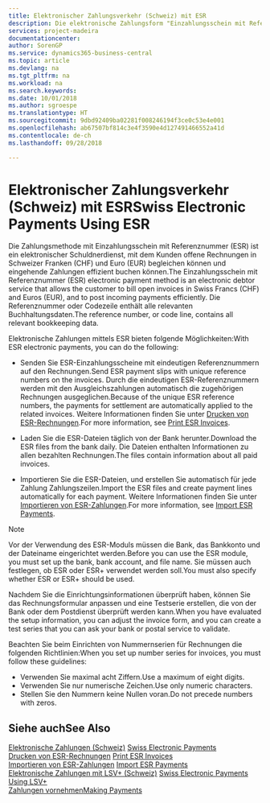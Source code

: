 ```yaml
---
title: Elektronischer Zahlungsverkehr (Schweiz) mit ESR
description: Die elektronische Zahlungsform "Einzahlungsschein mit Referenznummer" (ESR) ist ein elektronischer Debitorendienst, mit dem der Debitor offene Rechnungen in Schweizer Franken (CHF) und Euro (EUR) fakturieren und eingehende Zahlungen effizient buchen kann.
services: project-madeira
documentationcenter: 
author: SorenGP
ms.service: dynamics365-business-central
ms.topic: article
ms.devlang: na
ms.tgt_pltfrm: na
ms.workload: na
ms.search.keywords: 
ms.date: 10/01/2018
ms.author: sgroespe
ms.translationtype: HT
ms.sourcegitcommit: 9dbd92409ba02281f008246194f3ce0c53e4e001
ms.openlocfilehash: ab67507bf814c3e4f3590e4d127491466552a41d
ms.contentlocale: de-ch
ms.lasthandoff: 09/28/2018

---
```

# <a name="swiss-electronic-payments-using-esr"></a><span data-ttu-id="14a1e-103">Elektronischer Zahlungsverkehr (Schweiz) mit ESR</span><span class="sxs-lookup"><span data-stu-id="14a1e-103">Swiss Electronic Payments Using ESR</span></span>
<span data-ttu-id="14a1e-104">Die Zahlungsmethode mit Einzahlungsschein mit Referenznummer (ESR) ist ein elektronischer Schuldnerdienst, mit dem Kunden offene Rechnungen in Schweizer Franken (CHF) und Euro (EUR) begleichen können und eingehende Zahlungen effizient buchen können.</span><span class="sxs-lookup"><span data-stu-id="14a1e-104">The Einzahlungsschein mit Referenznummer (ESR) electronic payment method is an electronic debtor service that allows the customer to bill open invoices in Swiss Francs (CHF) and Euros (EUR), and to post incoming payments efficiently.</span></span> <span data-ttu-id="14a1e-105">Die Referenznummer oder Codezeile enthält alle relevanten Buchhaltungsdaten.</span><span class="sxs-lookup"><span data-stu-id="14a1e-105">The reference number, or code line, contains all relevant bookkeeping data.</span></span>  

<span data-ttu-id="14a1e-106">Elektronische Zahlungen mittels ESR bieten folgende Möglichkeiten:</span><span class="sxs-lookup"><span data-stu-id="14a1e-106">With ESR electronic payments, you can do the following:</span></span>  

- <span data-ttu-id="14a1e-107">Senden Sie ESR-Einzahlungsscheine mit eindeutigen Referenznummern auf den Rechnungen.</span><span class="sxs-lookup"><span data-stu-id="14a1e-107">Send ESR payment slips with unique reference numbers on the invoices.</span></span> <span data-ttu-id="14a1e-108">Durch die eindeutigen ESR-Referenznummern werden mit den Ausgleichszahlungen automatisch die zugehörigen Rechnungen ausgeglichen.</span><span class="sxs-lookup"><span data-stu-id="14a1e-108">Because of the unique ESR reference numbers, the payments for settlement are automatically applied to the related invoices.</span></span> <span data-ttu-id="14a1e-109">Weitere Informationen finden Sie unter [Drucken von ESR-Rechnungen](how-to-print-esr-invoices.md).</span><span class="sxs-lookup"><span data-stu-id="14a1e-109">For more information, see [Print ESR Invoices](how-to-print-esr-invoices.md).</span></span>  

- <span data-ttu-id="14a1e-110">Laden Sie die ESR-Dateien täglich von der Bank herunter.</span><span class="sxs-lookup"><span data-stu-id="14a1e-110">Download the ESR files from the bank daily.</span></span> <span data-ttu-id="14a1e-111">Die Dateien enthalten Informationen zu allen bezahlten Rechnungen.</span><span class="sxs-lookup"><span data-stu-id="14a1e-111">The files contain information about all paid invoices.</span></span>  

- <span data-ttu-id="14a1e-112">Importieren Sie die ESR-Dateien, und erstellen Sie automatisch für jede Zahlung Zahlungszeilen.</span><span class="sxs-lookup"><span data-stu-id="14a1e-112">Import the ESR files and create payment lines automatically for each payment.</span></span> <span data-ttu-id="14a1e-113">Weitere Informationen finden Sie unter [Importieren von ESR-Zahlungen](how-to-import-esr-payments.md).</span><span class="sxs-lookup"><span data-stu-id="14a1e-113">For more information, see [Import ESR Payments](how-to-import-esr-payments.md).</span></span>  

> [!NOTE]  
>  <span data-ttu-id="14a1e-114">Vor der Verwendung des ESR-Moduls müssen die Bank, das Bankkonto und der Dateiname eingerichtet werden.</span><span class="sxs-lookup"><span data-stu-id="14a1e-114">Before you can use the ESR module, you must set up the bank, bank account, and file name.</span></span> <span data-ttu-id="14a1e-115">Sie müssen auch festlegen, ob ESR oder ESR+ verwendet werden soll.</span><span class="sxs-lookup"><span data-stu-id="14a1e-115">You must also specify whether ESR or ESR+ should be used.</span></span>

<span data-ttu-id="14a1e-116">Nachdem Sie die Einrichtungsinformationen überprüft haben, können Sie das Rechnungsformular anpassen und eine Testserie erstellen, die von der Bank oder dem Postdienst überprüft werden kann.</span><span class="sxs-lookup"><span data-stu-id="14a1e-116">When you have evaluated the setup information, you can adjust the invoice form, and you can create a test series that you can ask your bank or postal service to validate.</span></span>  

<span data-ttu-id="14a1e-117">Beachten Sie beim Einrichten von Nummernserien für Rechnungen die folgenden Richtlinien:</span><span class="sxs-lookup"><span data-stu-id="14a1e-117">When you set up number series for invoices, you must follow these guidelines:</span></span>  

- <span data-ttu-id="14a1e-118">Verwenden Sie maximal acht Ziffern.</span><span class="sxs-lookup"><span data-stu-id="14a1e-118">Use a maximum of eight digits.</span></span>  
- <span data-ttu-id="14a1e-119">Verwenden Sie nur numerische Zeichen.</span><span class="sxs-lookup"><span data-stu-id="14a1e-119">Use only numeric characters.</span></span>  
- <span data-ttu-id="14a1e-120">Stellen Sie den Nummern keine Nullen voran.</span><span class="sxs-lookup"><span data-stu-id="14a1e-120">Do not precede numbers with zeros.</span></span>  

## <a name="see-also"></a><span data-ttu-id="14a1e-121">Siehe auch</span><span class="sxs-lookup"><span data-stu-id="14a1e-121">See Also</span></span>  
 <span data-ttu-id="14a1e-122">[Elektronische Zahlungen (Schweiz)](swiss-electronic-payments.md) </span><span class="sxs-lookup"><span data-stu-id="14a1e-122">[Swiss Electronic Payments](swiss-electronic-payments.md) </span></span>  
 <span data-ttu-id="14a1e-123">[Drucken von ESR-Rechnungen](how-to-print-esr-invoices.md) </span><span class="sxs-lookup"><span data-stu-id="14a1e-123">[Print ESR Invoices](how-to-print-esr-invoices.md) </span></span>  
 <span data-ttu-id="14a1e-124">[Importieren von ESR-Zahlungen](how-to-import-esr-payments.md) </span><span class="sxs-lookup"><span data-stu-id="14a1e-124">[Import ESR Payments](how-to-import-esr-payments.md) </span></span>  
 <span data-ttu-id="14a1e-125">[Elektronische Zahlungen mit LSV+ (Schweiz)](swiss-electronic-payments-using-lsv-.md) </span><span class="sxs-lookup"><span data-stu-id="14a1e-125">[Swiss Electronic Payments Using LSV+](swiss-electronic-payments-using-lsv-.md) </span></span>  
 [<span data-ttu-id="14a1e-126">Zahlungen vornehmen</span><span class="sxs-lookup"><span data-stu-id="14a1e-126">Making Payments</span></span>](../../payables-make-payments.md)

